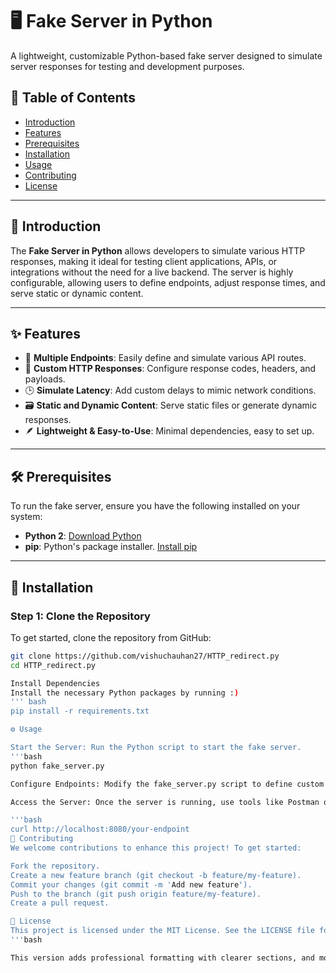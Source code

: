 # 🖥️ Fake Server in Python

A lightweight, customizable Python-based fake server designed to simulate server responses for testing and development purposes.

## 📑 Table of Contents
- [Introduction](#-introduction)
- [Features](#features)
- [Prerequisites](#prerequisites)
- [Installation](#installation)
- [Usage](#usage)
- [Contributing](#contributing)
- [License](#license)

---

## 📘 Introduction
The **Fake Server in Python** allows developers to simulate various HTTP responses, making it ideal for testing client applications, APIs, or integrations without the need for a live backend. The server is highly configurable, allowing users to define endpoints, adjust response times, and serve static or dynamic content.

---

## ✨ Features
- 📍 **Multiple Endpoints**: Easily define and simulate various API routes.
- 🔧 **Custom HTTP Responses**: Configure response codes, headers, and payloads.
- 🕒 **Simulate Latency**: Add custom delays to mimic network conditions.
- 🗃 **Static and Dynamic Content**: Serve static files or generate dynamic responses.
- 🪶 **Lightweight & Easy-to-Use**: Minimal dependencies, easy to set up.

---

## 🛠 Prerequisites
To run the fake server, ensure you have the following installed on your system:
- **Python 2**: [Download Python](https://www.python.org/downloads/release/python-272/)
- **pip**: Python's package installer. [Install pip](https://pip.pypa.io/en/stable/)

---

## 🚀 Installation

### Step 1: Clone the Repository
To get started, clone the repository from GitHub:
```bash
git clone https://github.com/vishuchauhan27/HTTP_redirect.py
cd HTTP_redirect.py

Install Dependencies
Install the necessary Python packages by running :)
''' bash
pip install -r requirements.txt

⚙️ Usage

Start the Server: Run the Python script to start the fake server.
'''bash
python fake_server.py

Configure Endpoints: Modify the fake_server.py script to define custom endpoints and responses based on your needs.

Access the Server: Once the server is running, use tools like Postman or curl to test your endpoints:

'''bash
curl http://localhost:8080/your-endpoint
🤝 Contributing
We welcome contributions to enhance this project! To get started:

Fork the repository.
Create a new feature branch (git checkout -b feature/my-feature).
Commit your changes (git commit -m 'Add new feature').
Push to the branch (git push origin feature/my-feature).
Create a pull request.

📄 License
This project is licensed under the MIT License. See the LICENSE file for more details
'''bash

This version adds professional formatting with clearer sections, and more detailed steps for installation and usage, and includes instructions for contributing, enhancing the overall user experience.


